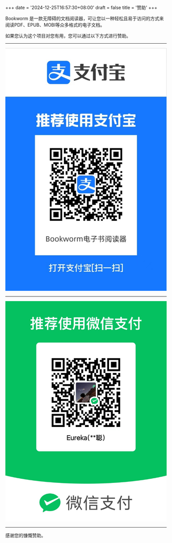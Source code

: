 +++
date = '2024-12-25T16:57:30+08:00'
draft = false
title = '赞助'
+++

Bookworm 是一款无障碍的文档阅读器，可让您以一种轻松且易于访问的方式来阅读PDF、EPUB、MOBI等众多格式的电子文档。

如果您认为这个项目对您有用，您可以通过以下方式进行赞助。

---

![使用支付宝扫码赞助](images/AlipayQRCode.jpg)

---

![使用微信扫码赞助](images/WechatPayQRCode.jpg)

---

感谢您的慷慨赞助。
